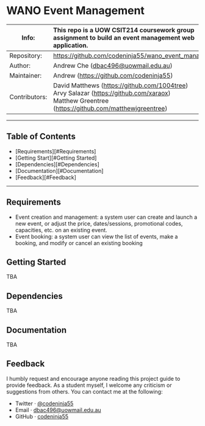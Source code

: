 # WANO Event Management

| Info:         | This repo is a UOW CSIT214 coursework group assignment to build an event management web application. |
| ------------- | :----------------------------------------------------------- |
| Repository:   | <https://github.com/codeninja55/wano_event_management>       |
| Author:       | Andrew Che (dbac496@uowmail.edu.au)                          |
| Maintainer:   | Andrew (<https://github.com/codeninja55>)                    |
| Contributors: | David Matthews (<https://github.com/1004tree>)<br />Arvy Salazar (<https://github.com/xaraox>)<br />Matthew Greentree (<https://github.com/matthewjgreentree>) |

------

## Table of Contents

* [Requirements][#Requirements]
* [Getting Start][#Getting Started]
* [Dependencies][#Dependencies]
* [Documentation][#Documentation]
* [Feedback][#Feedback]

------



## Requirements

* Event creation and management: a system user can create and launch a new event, or adjust the price, dates/sessions, promotional codes, capacities, etc. on an existing event.
* Event booking: a system user can view the list of events, make a booking, and modify or cancel an existing booking



## Getting Started

TBA



## Dependencies

TBA



## Documentation

TBA





## Feedback

I humbly request and encourage anyone reading this project guide to provide feedback. As a student myself, I welcome any criticism or suggestions from others. You can contact me at the following:

- Twitter · [@codeninja55](https://twitter.com/codeninja55)
- Email · [dbac496@uowmail.edu.au](mailto:dbac496@uowmail.edu.au)
- GitHub · [codeninja55](https://github.com/codeninja55)